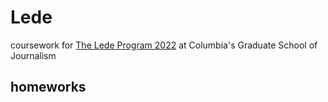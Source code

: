 # Lede
coursework for [The Lede Program 2022](https://ledeprogram.com/) at Columbia's Graduate School of Journalism

## **homeworks**
